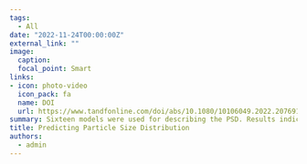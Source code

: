 ```yaml
---
tags:
  - All
date: "2022-11-24T00:00:00Z"
external_link: ""
image:
  caption: 
  focal_point: Smart
links:
- icon: photo-video
  icon_pack: fa
  name: DOI
  url: https://www.tandfonline.com/doi/abs/10.1080/10106049.2022.2076911
summary: Sixteen models were used for describing the PSD. Results indicated that the models had acceptable accuracy for describing the PSD curves. Importantly, the Jaky model, with only one fitting parameter was able to accurately describe PSD. Therefore, the parameter P in the Jaky model was used for spa­tial mapping of the PSD curve using DSM techniques. 
title: Predicting Particle Size Distribution
authors: 
  - admin
---
```


